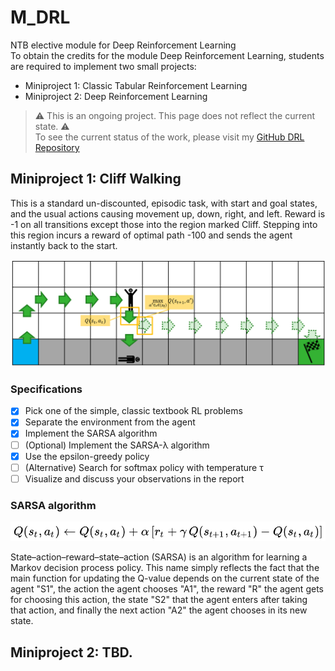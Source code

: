 # M_DRL
NTB elective module for Deep Reinforcement Learning<br>
To obtain the credits for the module Deep Reinforcement Learning, students are required to implement two small projects:
- Miniproject 1: Classic Tabular Reinforcement Learning
- Miniproject 2: Deep Reinforcement Learning

> :warning:	This is an ongoing project. This page does not reflect the current state. :warning: <br>
> To see the current status of the work, please visit my [GitHub DRL Repository](https://github.com/alkolhar/M_DRL/)

## Miniproject 1: Cliff Walking
This is a standard un-discounted, episodic task, with start and goal states, and the usual actions causing
movement up, down, right, and left. Reward is -1 on all transitions except those into the region marked
Cliff. Stepping into this region incurs a reward of optimal path -100 and sends the agent instantly back to
the start.

![Cliff Walking](/images/cliff_walking.png)

### Specifications
- [x] Pick one of the simple, classic textbook RL problems
- [x] Separate the environment from the agent
- [x] Implement the SARSA algorithm
- [ ] \(Optional) Implement the SARSA-λ algorithm
- [x] Use the epsilon-greedy policy
- [ ] \(Alternative) Search for softmax policy with temperature τ
- [ ] Visualize and discuss your observations in the report

### SARSA algorithm
![SARSA algorithm](/images/sarsa-algorithm.png)

State–action–reward–state–action (SARSA) is an algorithm for learning a Markov decision process policy.
This name simply reflects the fact that the main function for updating the Q-value depends on the current state of the agent "S1", the action the agent chooses "A1", the reward "R" the agent gets for choosing this action, the state "S2" that the agent enters after taking that action, and finally the next action "A2" the agent chooses in its new state. 


## Miniproject 2: TBD.
